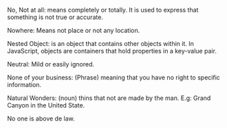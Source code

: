 No, Not at all: means completely or totally. It is used to express that something is not true or accurate.

Nowhere: Means not place or not any location.

Nested Object: is an object that contains other objects within it. In JavaScript, objects are containers that hold properties in a key-value pair. 

Neutral: Mild or easily ignored. 

None of your business: (Phrase) meaning that you have no right to specific information. 

Natural Wonders: (noun) thins that not are made by the man. E.g: Grand Canyon in the United State. 

No one is above de law.

